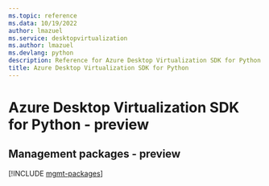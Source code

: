 ```yaml
---
ms.topic: reference
ms.data: 10/19/2022
author: lmazuel
ms.service: desktopvirtualization
ms.author: lmazuel
ms.devlang: python
description: Reference for Azure Desktop Virtualization SDK for Python
title: Azure Desktop Virtualization SDK for Python
---
```

# Azure Desktop Virtualization SDK for Python - preview

## Management packages - preview
[!INCLUDE [mgmt-packages](desktop-virtualization-mgmt-index.md)]